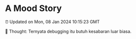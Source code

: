 # A Mood Story

⏰ Updated on Mon, 08 Jan 2024 10:15:23 GMT

💭 Thought: Ternyata debugging itu butuh kesabaran luar biasa.

